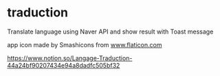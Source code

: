 # traduction
Translate language using Naver API and show result with Toast message

app icon made by Smashicons from www.flaticon.com

https://www.notion.so/Langage-Traduction-44a24bf90207434e94a8dadfc505bf32
